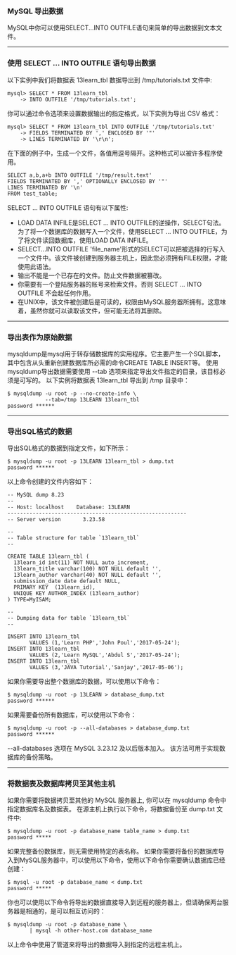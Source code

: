 ### MySQL 导出数据
MySQL中你可以使用SELECT...INTO OUTFILE语句来简单的导出数据到文本文件。

---

### 使用 SELECT ... INTO OUTFILE 语句导出数据
以下实例中我们将数据表 13learn_tbl 数据导出到 /tmp/tutorials.txt 文件中:
```other
mysql> SELECT * FROM 13learn_tbl 
    -> INTO OUTFILE '/tmp/tutorials.txt';
```
你可以通过命令选项来设置数据输出的指定格式，以下实例为导出 CSV 格式：
```other
mysql> SELECT * FROM 13learn_tbl INTO OUTFILE '/tmp/tutorials.txt'
    -> FIELDS TERMINATED BY ',' ENCLOSED BY '"'
    -> LINES TERMINATED BY '\r\n';
```
在下面的例子中，生成一个文件，各值用逗号隔开。这种格式可以被许多程序使用。
```other
SELECT a,b,a+b INTO OUTFILE '/tmp/result.text'
FIELDS TERMINATED BY ',' OPTIONALLY ENCLOSED BY '"'
LINES TERMINATED BY '\n'
FROM test_table;
```
SELECT ... INTO OUTFILE 语句有以下属性:

*  LOAD DATA INFILE是SELECT ... INTO OUTFILE的逆操作，SELECT句法。为了将一个数据库的数据写入一个文件，使用SELECT ... INTO OUTFILE，为了将文件读回数据库，使用LOAD DATA INFILE。
*  SELECT...INTO OUTFILE 'file_name'形式的SELECT可以把被选择的行写入一个文件中。该文件被创建到服务器主机上，因此您必须拥有FILE权限，才能使用此语法。
*  输出不能是一个已存在的文件。防止文件数据被篡改。
*  你需要有一个登陆服务器的账号来检索文件。否则 SELECT ... INTO OUTFILE 不会起任何作用。
*  在UNIX中，该文件被创建后是可读的，权限由MySQL服务器所拥有。这意味着，虽然你就可以读取该文件，但可能无法将其删除。

---

### 导出表作为原始数据
mysqldump是mysql用于转存储数据库的实用程序。它主要产生一个SQL脚本，其中包含从头重新创建数据库所必需的命令CREATE TABLE INSERT等。
使用mysqldump导出数据需要使用 --tab 选项来指定导出文件指定的目录，该目标必须是可写的。
以下实例将数据表 13learn_tbl 导出到 /tmp 目录中：
```other
$ mysqldump -u root -p --no-create-info \
            --tab=/tmp 13LEARN 13learn_tbl
password ******
```

---

### 导出SQL格式的数据
导出SQL格式的数据到指定文件，如下所示：
```other
$ mysqldump -u root -p 13LEARN 13learn_tbl > dump.txt
password ******
```
以上命令创建的文件内容如下：

```other
-- MySQL dump 8.23
--
-- Host: localhost    Database: 13LEARN
---------------------------------------------------------
-- Server version       3.23.58

--
-- Table structure for table `13learn_tbl`
--

CREATE TABLE 13learn_tbl (
  13learn_id int(11) NOT NULL auto_increment,
  13learn_title varchar(100) NOT NULL default '',
  13learn_author varchar(40) NOT NULL default '',
  submission_date date default NULL,
  PRIMARY KEY  (13learn_id),
  UNIQUE KEY AUTHOR_INDEX (13learn_author)
) TYPE=MyISAM;

--
-- Dumping data for table `13learn_tbl`
--

INSERT INTO 13learn_tbl 
       VALUES (1,'Learn PHP','John Poul','2017-05-24');
INSERT INTO 13learn_tbl 
       VALUES (2,'Learn MySQL','Abdul S','2017-05-24');
INSERT INTO 13learn_tbl 
       VALUES (3,'JAVA Tutorial','Sanjay','2017-05-06');
```
如果你需要导出整个数据库的数据，可以使用以下命令：
```other
$ mysqldump -u root -p 13LEARN > database_dump.txt
password ******
```
如果需要备份所有数据库，可以使用以下命令：
```other
$ mysqldump -u root -p --all-databases > database_dump.txt
password ******
```
--all-databases 选项在 MySQL 3.23.12 及以后版本加入。
该方法可用于实现数据库的备份策略。

---

### 将数据表及数据库拷贝至其他主机
如果你需要将数据拷贝至其他的 MySQL 服务器上, 你可以在 mysqldump 命令中指定数据库名及数据表。
在源主机上执行以下命令，将数据备份至 dump.txt 文件中:
```other
$ mysqldump -u root -p database_name table_name > dump.txt
password *****
```
如果完整备份数据库，则无需使用特定的表名称。
如果你需要将备份的数据库导入到MySQL服务器中，可以使用以下命令，使用以下命令你需要确认数据库已经创建：
```other
$ mysql -u root -p database_name < dump.txt
password *****
```
你也可以使用以下命令将导出的数据直接导入到远程的服务器上，但请确保两台服务器是相通的，是可以相互访问的：</p>
```other
$ mysqldump -u root -p database_name \
       | mysql -h other-host.com database_name
```
以上命令中使用了管道来将导出的数据导入到指定的远程主机上。